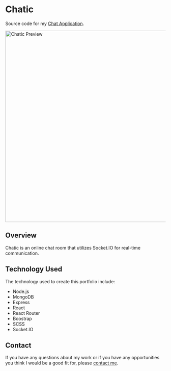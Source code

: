 # Chatic

Source code for my [Chat Application](https://chatic.timkrause.dev/).

<img width="600" alt="Chatic Preview" src=".client/src/images/chatic_preview.jpg">

## Overview

Chatic is an online chat room that utilizes Socket.IO for real-time communication.

## Technology Used
The technology used to create this portfolio include:

- Node.js
- MongoDB
- Express
- React
- React Router
- Boostrap
- SCSS
- Socket.IO

## Contact
If you have any questions about my work or if you have any opportunities you think I would be a good fit for, please [contact me](mailto:timkrausedev@gmail.com).

